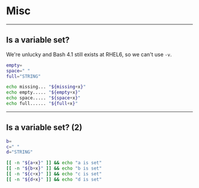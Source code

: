 
Misc
=======================================

---

Is a variable set?
---------------------------------------

We're unlucky and Bash 4.1 still exists at RHEL6, so we can't use `-v`.

```bash
empty=
space=" "
full="STRING"

echo missing... "${missing+x}"
echo empty..... "${empty+x}"
echo space..... "${space+x}"
echo full...... "${full+x}"
```

---

Is a variable set? (2)
---------------------------------------

```bash
b=
c=" "
d="STRING"

[[ -n "${a+x}" ]] && echo "a is set"
[[ -n "${b+x}" ]] && echo "b is set"
[[ -n "${c+x}" ]] && echo "c is set"
[[ -n "${d+x}" ]] && echo "d is set"
```
